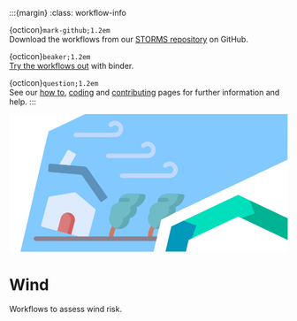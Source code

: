 :::{margin}
:class: workflow-info

{octicon}`mark-github;1.2em`<br>
Download the workflows from our [STORMS repository](https://github.com/CLIMAAX/STORMS) on GitHub.

{octicon}`beaker;1.2em`<br>
[Try the workflows out](https://mybinder.org/v2/gh/climaax/binder-env/main?urlpath=git-pull%3Frepo%3Dhttps%253A%252F%252Fgithub.com%252FCLIMAAX%252FSTORMS%26urlpath%3Dlab%252Ftree%252FSTORMS%252F%26branch%3Dmain) with binder.

{octicon}`question;1.2em`<br>
See our [how to](../workflows_how_to.md), [coding](../../resources/coding.md) and [contributing](../../community/contribute.md) pages for further information and help.
:::

<img alt="Wind" src="../../images/top/wind.png" class="page-main-photo">

Wind
====

Workflows to assess wind risk.
